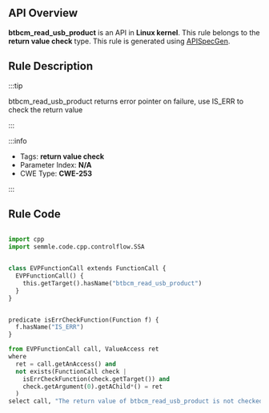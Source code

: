 ---
---


## API Overview
**btbcm_read_usb_product** is an API in **Linux kernel**. This rule belongs to the **return value check** type. This rule is generated using [APISpecGen](../../tools/APISpecGen).
## Rule Description

:::tip

btbcm_read_usb_product returns error pointer on failure, use IS_ERR to check the return value

:::

:::info

- Tags: **return value check**
- Parameter Index: **N/A**
- CWE Type: **CWE-253**

:::

## Rule Code
```python

import cpp
import semmle.code.cpp.controlflow.SSA


class EVPFunctionCall extends FunctionCall {
  EVPFunctionCall() {
    this.getTarget().hasName("btbcm_read_usb_product")
  }
}


predicate isErrCheckFunction(Function f) {
  f.hasName("IS_ERR") 
}

from EVPFunctionCall call, ValueAccess ret
where
  ret = call.getAnAccess() and
  not exists(FunctionCall check |
    isErrCheckFunction(check.getTarget()) and
    check.getArgument(0).getAChild*() = ret
  )
select call, "The return value of btbcm_read_usb_product is not checked with IS_ERR."
    
```